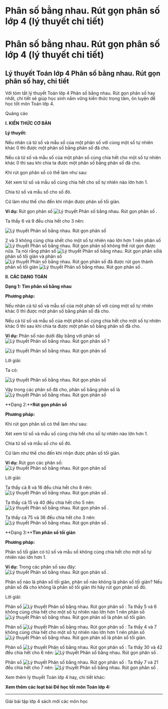 # Phân số bằng nhau. Rút gọn phân số lớp 4 (lý thuyết chi tiết)

# Phân số bằng nhau. Rút gọn phân số lớp 4 (lý thuyết chi tiết)

## Lý thuyết Toán lớp 4 Phân số bằng nhau. Rút gọn phân số hay, chi tiết

Với tóm tắt lý thuyết Toán lớp 4 Phân số bằng nhau. Rút gọn phân số hay nhất, chi tiết sẽ giúp học sinh nắm vững kiến thức trọng tâm, ôn luyện để học tốt môn Toán lớp 4.

Quảng cáo

**I. KIẾN THỨC CƠ BẢN**

**Lý thuyết:**

Nếu nhân cả tử số và mẫu số của một phân số với cùng một số tự nhiên khác 0 thì được một phân số bằng phân số đã cho.

Nếu cả tử số và mẫu số của một phân số cùng chia hết cho một số tự nhiên khác 0 thì sau khi chia ta được một phân số bằng phân số đã cho.

Khi rút gọn phân số có thể làm như sau: 

Xét xem tử số và mẫu số cùng chia hết cho số tự nhiên nào lớn hơn 1.

Chia tử số và mẫu số cho số đó.

Cứ làm như thế cho đến khi nhận được phân số tối giản.

**Ví dụ:** Rút gọn phân số ![Lý thuyết Phân số bằng nhau. Rút gọn phân số](https://vietjack.com/giai-toan-lop-4/images/ly-thuyet-phan-so-bang-nhau-rut-gon-phan-so-95084.png) .

Ta thấy 6 và 9 đều chia hết cho 3 nên: 

![Lý thuyết Phân số bằng nhau. Rút gọn phân số](https://vietjack.com/giai-toan-lop-4/images/ly-thuyet-phan-so-bang-nhau-rut-gon-phan-so-95087.png)

2 và 3 không cùng chia shết cho một số tự nhiên nào lớn hơn 1 nên phân số ![Lý thuyết Phân số bằng nhau. Rút gọn phân số](https://vietjack.com/giai-toan-lop-4/images/ly-thuyet-phan-so-bang-nhau-rut-gon-phan-so-95089.png) không thể rút gọn được nữa. Ta nói rằng phân số ![Lý thuyết Phân số bằng nhau. Rút gọn phân số](https://vietjack.com/giai-toan-lop-4/images/ly-thuyet-phan-so-bang-nhau-rut-gon-phan-so-95091.png)là phân số tối giản và phân số ![Lý thuyết Phân số bằng nhau. Rút gọn phân số](https://vietjack.com/giai-toan-lop-4/images/ly-thuyet-phan-so-bang-nhau-rut-gon-phan-so-95093.png) đã được rút gọn thành phân số tối giản ![Lý thuyết Phân số bằng nhau. Rút gọn phân số](https://vietjack.com/giai-toan-lop-4/images/ly-thuyet-phan-so-bang-nhau-rut-gon-phan-so-95096.png) .

**II. CÁC DẠNG TOÁN**

**Dạng 1: Tìm phân số bằng nhau**

**Phương pháp:**

Nếu nhân cả tử số và mẫu số của một phân số với cùng một số tự nhiên khác 0 thì được một phân số bằng phân số đã cho.

Nếu cả tử số và mẫu số của một phân số cùng chia hết cho một số tự nhiên khác 0 thì sau khi chia ta được một phân số bằng phân số đã cho.

**Ví dụ:** Phân số nào dưới đây bằng với phân số ![Lý thuyết Phân số bằng nhau. Rút gọn phân số](https://vietjack.com/giai-toan-lop-4/images/ly-thuyet-phan-so-bang-nhau-rut-gon-phan-so-95100.png) ?

![Lý thuyết Phân số bằng nhau. Rút gọn phân số](https://vietjack.com/giai-toan-lop-4/images/ly-thuyet-phan-so-bang-nhau-rut-gon-phan-so-95103.png)

Lời giải: 

Ta có:

![Lý thuyết Phân số bằng nhau. Rút gọn phân số](https://vietjack.com/giai-toan-lop-4/images/ly-thuyet-phan-so-bang-nhau-rut-gon-phan-so-95105.png)

Vậy trong các phân số đã cho, phân số bằng phân số là ![Lý thuyết Phân số bằng nhau. Rút gọn phân số](https://vietjack.com/giai-toan-lop-4/images/ly-thuyet-phan-so-bang-nhau-rut-gon-phan-so-95107.png)

**Dạng 2:****Rút gọn phân số**

**Phương pháp:**

Khi rút gọn phân số có thể làm như sau: 

Xét xem tử số và mẫu số cùng chia hết cho số tự nhiên nào lớn hơn 1.

Chia tử số và mẫu số cho số đó.

Cứ làm như thế cho đến khi nhận được phân số tối giản.

**Ví dụ:** Rút gọn các phân số: ![Lý thuyết Phân số bằng nhau. Rút gọn phân số](https://vietjack.com/giai-toan-lop-4/images/ly-thuyet-phan-so-bang-nhau-rut-gon-phan-so-95110.png)

Lời giải:

Ta thấy cả 8 và 16 đều chia hết cho 8 nên: ![Lý thuyết Phân số bằng nhau. Rút gọn phân số](https://vietjack.com/giai-toan-lop-4/images/ly-thuyet-phan-so-bang-nhau-rut-gon-phan-so-95112.png) .

Ta thấy cả 15 và 40 đều chia hết cho 5 nên: ![Lý thuyết Phân số bằng nhau. Rút gọn phân số](https://vietjack.com/giai-toan-lop-4/images/ly-thuyet-phan-so-bang-nhau-rut-gon-phan-so-95115.png) .

Ta thấy cả 75 và 36 đều chia hết cho 3 nên: ![Lý thuyết Phân số bằng nhau. Rút gọn phân số](https://vietjack.com/giai-toan-lop-4/images/ly-thuyet-phan-so-bang-nhau-rut-gon-phan-so-95118.png) .

**Dạng 3:****Tìm phân số tối giản**

**Phương pháp:**

Phân số tối giản có tử số và mẫu số không cùng chia hết cho một số tự nhiên nào lớn hơn 1.

**Ví dụ:** Trong các phân số sau đây: ![Lý thuyết Phân số bằng nhau. Rút gọn phân số](https://vietjack.com/giai-toan-lop-4/images/ly-thuyet-phan-so-bang-nhau-rut-gon-phan-so-95120.png) .

Phân số nào là phân số tối giản, phân số nào không là phân số tối giản? Nếu phân số đã cho không là phân số tối giản thì hãy rút gọn phân số đó.

Lời giải:

Phân số ![Lý thuyết Phân số bằng nhau. Rút gọn phân số](https://vietjack.com/giai-toan-lop-4/images/ly-thuyet-phan-so-bang-nhau-rut-gon-phan-so-95122.png) : Ta thấy 5 và 6 không cùng chia hết cho một số tự nhiên nào lớn hơn 1 nên phân số ![Lý thuyết Phân số bằng nhau. Rút gọn phân số](https://vietjack.com/giai-toan-lop-4/images/ly-thuyet-phan-so-bang-nhau-rut-gon-phan-so-95123.png) là phân số tối giản.

Phân số ![Lý thuyết Phân số bằng nhau. Rút gọn phân số](https://vietjack.com/giai-toan-lop-4/images/ly-thuyet-phan-so-bang-nhau-rut-gon-phan-so-95125.png) : Ta thấy 4 và 7 không cùng chia hết cho một số tự nhiên nào lớn hơn 1 nên phân số ![Lý thuyết Phân số bằng nhau. Rút gọn phân số](https://vietjack.com/giai-toan-lop-4/images/ly-thuyet-phan-so-bang-nhau-rut-gon-phan-so-95126.png) là phân số tối giản.

Phân số ![Lý thuyết Phân số bằng nhau. Rút gọn phân số](https://vietjack.com/giai-toan-lop-4/images/ly-thuyet-phan-so-bang-nhau-rut-gon-phan-so-95129.png) : Ta thấy 30 và 42 đều chia hết cho 6 nên: ![Lý thuyết Phân số bằng nhau. Rút gọn phân số](https://vietjack.com/giai-toan-lop-4/images/ly-thuyet-phan-so-bang-nhau-rut-gon-phan-so-95131.png) .

Phân số ![Lý thuyết Phân số bằng nhau. Rút gọn phân số](https://vietjack.com/giai-toan-lop-4/images/ly-thuyet-phan-so-bang-nhau-rut-gon-phan-so-95133.png) : Ta thấy 7 và 21 đều chia hết cho 7 nên: ![Lý thuyết Phân số bằng nhau. Rút gọn phân số](https://vietjack.com/giai-toan-lop-4/images/ly-thuyet-phan-so-bang-nhau-rut-gon-phan-so-95135.png) .

Xem thêm lý thuyết Toán lớp 4 hay, chi tiết khác:

**Xem thêm các loạt bài Để học tốt môn Toán lớp 4:**

* * *

Giải bài tập lớp 4 sách mới các môn học
